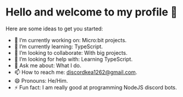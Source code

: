 # Hello and welcome to my profile 👋

Here are some ideas to get you started:

- 🔭 I’m currently working on: Micro:bit projects.
- 🌱 I’m currently learning: TypeScript.
- 👯 I’m looking to collaborate: With big projects.
- 🤔 I’m looking for help with: Learning TypeScript.
- 💬 Ask me about: What I do.
- 📫 How to reach me: discordkea1262@gmail.com.
- 😄 Pronouns: He/Him.
- ⚡ Fun fact: I am really good at programming NodeJS discord bots.
